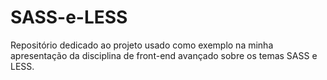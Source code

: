 # SASS-e-LESS
Repositório dedicado ao projeto usado como exemplo na minha apresentação da disciplina de front-end avançado sobre os temas SASS e LESS.
